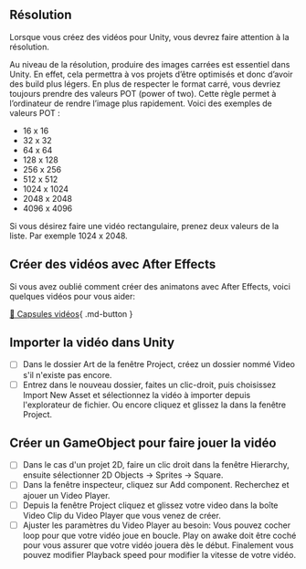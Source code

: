 ## Résolution
Lorsque vous créez des vidéos pour Unity, vous devrez faire attention à la résolution.

Au niveau de la résolution, produire des images carrées est essentiel dans Unity. En effet, cela permettra à vos projets d’être optimisés et donc d’avoir des build plus légers. En plus de respecter le format carré, vous devriez toujours prendre des valeurs POT (power of two). Cette règle permet à l’ordinateur de rendre l’image plus rapidement. Voici des exemples de valeurs POT :

- 16 x 16
- 32 x 32
- 64 x 64
- 128 x 128
- 256 x 256
- 512 x 512
- 1024 x 1024
- 2048 x 2048
- 4096 x 4096

Si vous désirez faire une vidéo rectangulaire, prenez deux valeurs de la liste. Par exemple 1024 x 2048. 


## Créer des vidéos avec After Effects
Si vous avez oublié comment créer des animatons avec After Effects, voici quelques vidéos pour vous aider: 

[📁 Capsules vidéos](https://cmontmorency365-my.sharepoint.com/:f:/g/personal/lora_boisvert_cmontmorency_qc_ca/Erk_c-zhioRHvUq5W2lHFTwBGmQB3be35rla3wlET-5rYw?e=msibxX){ .md-button }   


## Importer la vidéo dans Unity
- [ ] Dans le dossier Art de la fenêtre Project, créez un dossier nommé Video s'il n'existe pas encore.
- [ ] Entrez dans le nouveau dossier, faites un clic-droit, puis choisissez Import New Asset et sélectionnez la vidéo à importer depuis l'explorateur de fichier. Ou encore cliquez et glissez la dans la fenêtre Project.

## Créer un GameObject pour faire jouer la vidéo
- [ ] Dans le cas d'un projet 2D, faire un clic droit dans la fenêtre Hierarchy, ensuite sélectionner 2D Objects -> Sprites -> Square.
- [ ] Dans la fenêtre inspecteur, cliquez sur Add component. Recherchez et ajouer un Video Player.
- [ ] Depuis la fenêtre Project cliquez et glissez votre video dans la boîte Video Clip du Video Player que vous venez de créer.
- [ ] Ajuster les paramètres du Video Player au besoin: Vous pouvez cocher loop pour que votre vidéo joue en boucle. Play on awake doit être coché pour vous assurer que votre vidéo jouera dès le début. Finalement vous pouvez modifier Playback speed pour modifier la vitesse de votre vidéo.

